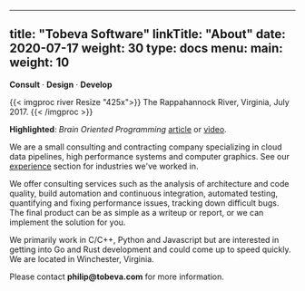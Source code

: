 
---
title: "Tobeva Software"
linkTitle: "About"
date: 2020-07-17
weight: 30
type: docs
menu:
  main:
    weight: 10
---

**Consult** &middot; **Design** &middot; **Develop**

{{< imgproc river Resize "425x">}}
The Rappahannock River, Virginia, July 2017.
{{< /imgproc >}}

**Highlighted**: _Brain Oriented Programming_ [article](/articles/brain-oriented-programming/) or [video](https://youtu.be/D8Pb8TvYsCE).

We are a small consulting and contracting company specializing in cloud
data pipelines, high performance systems and computer graphics. See our
[experience](/about/experience/) section for industries we've worked in.

We offer consulting services such as the analysis of architecture and code
quality, build automation and continuous integration, automated testing,
quantifying and fixing performance issues, tracking down difficult bugs.
The final product can be as simple as a writeup or report, or we can
implement the solution for you.

We primarily work in C/C++, Python and Javascript but are interested in
getting into Go and Rust development and could come up to speed quickly. We
are located in Winchester, Virginia.

Please contact **philip<img src="" width="0" height="0">@tobeva.com** for
more information.
